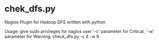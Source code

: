# chek_dfs.py
Nagios Plugin for Hadoop DFS written with python

Usage:
  give sudo privileges for nagios user
  '-c' parameter for Critical, '-w' parameter for Warning;
  check_dfs.py -c 4 -w 6

